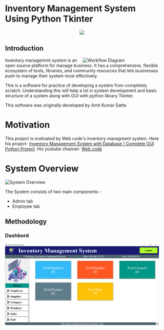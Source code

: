    # Inventory Management System Using Python Tkinter
<div align="center">
  <img src="https://www.biz4solutions.com/blog/wp-content/uploads/2020/07/banner_9_Jul.jpg">
</div>

## Introduction
<img src="http://itsourcecode.com/wp-content/uploads/2021/06/Inventory-Management-System-General-Use-Case-Diagram.png" alt="Workflow Diagram" align="right" width="250" />
Inventory managemrnt system is an open source platform for manage business. It has a comprehensive, flexible ecosystem of tools, libraries, and community resources that lets businesses push to manage their system most effectively.

This is a software for practice of developing a system from completely scratch. Understanding this will help a lot in system development and basic structure of a system along with GUI with python library Tkinter.

This software was originally developed by Amit Kumar Datta

# Motivation
This project is motivated by Web code's inventory managment system. Here his project- [Inventory Management System with Database | Complete GUI Python Project](https://www.youtube.com/playlist?list=PL4P8sY6zvjk6ef4lpm6XiwJVRahLCp6DI). His youtube channel- [Web code](https://www.youtube.com/channel/UCKJnF_GhwvmXqtGh9LePXpg)

# System Overview

![System Overview](http://itsourcecode.com/wp-content/uploads/2021/06/Inventory-Management-System-General-Use-Case-Diagram.png)

The System consists of two main components -

* Admin tab
* Employee tab

## Methodology
### Dashbord

![DAshbord](images/dashbord.png)
